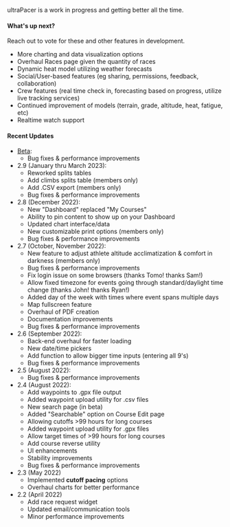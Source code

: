 ultraPacer is a work in progress and getting better all the time.

#### What's up next?
Reach out to vote for these and other features in development.
- More charting and data visualization options
- Overhaul Races page given the quantity of races
- Dynamic heat model utilizing weather forecasts
- Social/User-based features (eg sharing, permissions, feedback,
  collaboration)
- Crew features (real time check in, forecasting based on progress, utilize
  live tracking services)
- Continued improvement of models (terrain, grade, altitude, heat, fatigue,
  etc)
- Realtime watch support

#### Recent Updates
- [Beta](https://beta.ultrapacer.com):
  - Bug fixes & performance improvements
- 2.9 (January thru March 2023):
  - Reworked splits tables
  - Add climbs splits table (members only)
  - Add .CSV export (members only)
  - Bug fixes & performance improvements
- 2.8 (December 2022):
  - New "Dashboard" replaced "My Courses"
  - Ability to pin content to show up on your Dashboard
  - Updated chart interface/data
  - New customizable print options (members only)
  - Bug fixes & performance improvements
- 2.7 (October, November 2022):
  - New feature to adjust athlete altitude acclimatization & comfort in darkness (members only)
  - Bug fixes & performance improvements
  - Fix login issue on some browsers (thanks Tomo! thanks Sam!)
  - Allow fixed timezone for events going through standard/daylight time change (thanks John! thanks Ryan!)
  - Added day of the week with times where event spans multiple days
  - Map fullscreen feature
  - Overhaul of PDF creation
  - Documentation improvements
  - Bug fixes & performance improvements
- 2.6 (September 2022):
  - Back-end overhaul for faster loading
  - New date/time pickers
  - Add function to allow bigger time inputs (entering all 9's)
  - Bug fixes & performance improvements
- 2.5 (August 2022):
  - Bug fixes & performance improvements
- 2.4 (August 2022):
  - Add waypoints to .gpx file output
  - Added waypoint upload utility for .csv files
  - New search page (in beta)
  - Added "Searchable" option on Course Edit page
  - Allowing cutoffs >99 hours for long courses
  - Added waypoint upload utility for .gpx files
  - Allow target times of >99 hours for long courses
  - Add course reverse utility
  - UI enhancements
  - Stability improvements
  - Bug fixes & performance improvements
- 2.3 (May 2022)
  - Implemented **cutoff pacing** options
  - Overhaul charts for better performance
- 2.2 (April 2022)
  - Add race request widget
  - Updated email/communication tools
  - Minor performance improvements
